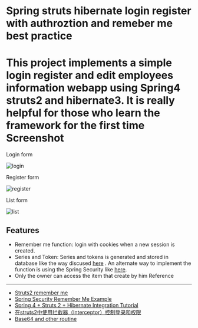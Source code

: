 Spring struts hibernate login register with authroztion and remeber me best practice
=====
This project implements a simple login register and edit employees information webapp using Spring4 struts2 and hibernate3.
It is really helpful for those who learn the framework for the first time
Screenshot
====
Login form

![login](https://raw.githubusercontent.com/wssbwssbwssb/spring-struts-hibernate-login-register-with-authroztion-and-remeber-me-best-practice/master/screenshot/login.png "login")

Register form

![register](https://raw.githubusercontent.com/wssbwssbwssb/spring-struts-hibernate-login-register-with-authroztion-and-remeber-me-best-practice/master/screenshot/register.png "register")

List form

![list](https://raw.githubusercontent.com/wssbwssbwssb/spring-struts-hibernate-login-register-with-authroztion-and-remeber-me-best-practice/master/screenshot/list.png "list")

Features
---------
  * Remember me function: login with cookies when a new session is created.
  * Series and Token: Series and tokens is generated and stored in database like the way discused [here](http://stackoverflow.com/questions/14122365/struts2-remember-me) . An alternate way to implement the function is using the Spring Security like [here](http://www.mkyong.com/spring-security/spring-security-remember-me-example/).
  * Only the owner can access the item that create by him
Reference
----------
* [Struts2 remember me](http://stackoverflow.com/questions/14122365/struts2-remember-me)
* [Spring Security Remember Me Example](http://www.mkyong.com/spring-security/spring-security-remember-me-example/)
* [Spring 4 + Struts 2 + Hibernate Integration Tutorial](http://howtodoinjava.com/2014/05/14/spring-4-struts-2-hibernate-integration-tutorial/)
* [在struts2中使用拦截器（Interceptor）控制登录和权限](http://dengyin2000.iteye.com/blog/149260)
* [Base64 and other routine](https://github.com/spring-projects/spring-security/tree/master/web/src/main/java/org/springframework/security/web/authentication/rememberme)